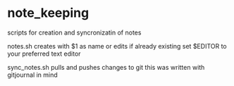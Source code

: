 # note_keeping
scripts for creation and syncronizatin of notes

notes.sh creates with $1 as name or edits if already existing
set $EDITOR to your preferred text editor

sync_notes.sh pulls and pushes changes to git
this was written with gitjournal in mind
